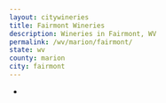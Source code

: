 ```yaml
---
layout: citywineries
title: Fairmont Wineries
description: Wineries in Fairmont, WV
permalink: /wv/marion/fairmont/
state: wv
county: marion
city: fairmont
---
```

-

